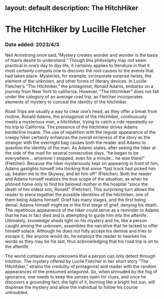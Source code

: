 layout: default
description: The HitchHiker
---
# The HitchHiker by Lucille Fletcher
### Date added: 2023/4/3
Neil Armstrong once said,“Mystery creates wonder and wonder is the basis of man’s desire to understand.” Though this philosophy may not seem practical in one’s day to day life,  it certainly applies to  literature in that it most certainly compels one to discover the root causes to the events that had taken place. Mysteries, for example, incorporate surprise twists, the element of the unknown, and other forms of literary devices. In Lucille Fletcher’s “The Hitchhiker,” the protagonist, Ronald Adams, embarks on a journey from New York to california. However, “The Hitchhiker” does not fall under the category of an average road trip, as Fletcher incorporates elements of mystery to conceal the identity of the hitchhiker. 

Road Trips are usually a way to clear one’s head, as they offer a break from routine. Ronald Adams, the protagonist of the Hitchhiker,  continuously meets a mysterious man, a hitchhiker, trying to catch a ride repeatedly on his trip to California. The presence of the hitchhiker drives Adams borderline insane. The use of repetition with the regular appearance of the creepy hiker certainly enhances the overall errieness of the story as the stranger with the overnight bag causes both the reader and Adams to question the identity of the man. As Adams states, after seeing the hiker at the side of the road for several consecutive days, “he began to be everywhere… wherever I stopped, even for a minute… he was there!” (Fletcher). Because the hiker mysteriously kept on appearing in front of him, Adams gaslights himself into thinking that some “fast truck had picked him up, beaten me to the Skyway, and let him off” (Fletcher). Both the reader and Adams himself realizes the true scope of the situation, as when he phoned home only to find his beloved mother in the hospital “since the death of her oldest son, Ronald” (Fletcher). This surprising turn allows the reader to piece together the possible identities of the hitchhiker, one of them being Adams himself. Grief has many stages, and the first being denial. Adams himself might be in the first stage of grief, denying his death. The repetitious appearance of the hiker could serve as a reminder to Adams that he has in fact died and is attempting to guide him into the afterlife. Ultimately, knowledge sheds light on his mystery and he, like a person caught among the unknown, assembles the narrative that he lacked to offer himself solace. Although he does not fully accept his demise and tries to escape it, like anyone would do, he employs the reader to hearken his words as they may be his last, thus acknowledging that his road trip is on to the afterlife.

The world contains many unknowns that a person can only detect through intuition. The mystery offered by Lucile Fletcher in her short story “The Hitchhiker,” strains the credulity of protagonist and reader with the random appearances of the presumed antagonist. So, when shrouded by the fog of ignorance, one needs to keep the senses open for clues, and once he discovers a grounding fact, the light of it, burning like a bright hot sun, will dispense the mystery and allow the individual to follow his course untroubled. 
